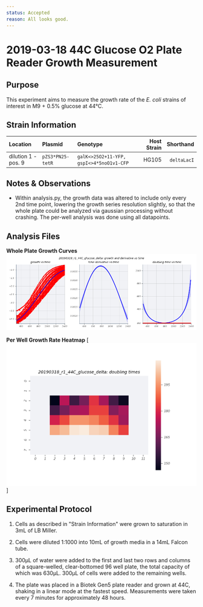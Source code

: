 ```yaml
---
status: Accepted
reason: All looks good.
---
```


# 2019-03-18 44C Glucose O2 Plate Reader Growth Measurement

## Purpose
This experiment aims to measure the growth rate of the *E. coli* strains of interest in M9 + 0.5% glucose at 44°C.

## Strain Information

| Location | Plasmid | Genotype | Host Strain | Shorthand |
| :------- | :------ | :------- | ----------: | --------: |
| dilution 1 - pos. 9 | `pZS3*PN25-tetR`| `galK<>25O2+11-YFP, gspI<>4*5noO1v1-CFP` |  HG105 |`deltaLacI` |

## Notes & Observations
* Within analysis.py, the growth data was altered to include only every 2nd time point, lowering the growth series resolution slightly, so that the whole plate could be analyzed via gaussian processing without crashing. The per-well analysis was done using all datapoints.

## Analysis Files

**Whole Plate Growth Curves**
![plate layout](output/delta_glucose/gp_output_curves.png)

**Per Well Growth Rate Heatmap**
[![growth curves](output/delta_glucose/per_well_doubling_times_heatmap.png)]

## Experimental Protocol

1. Cells as described in "Strain Information" were grown to saturation in 3mL of LB Miller.

2. Cells were diluted 1:1000 into 10mL of growth media in a 14mL Falcon tube.

3. 300µL of water were added to the first and last two rows and columns of a square-welled, clear-bottomed 96 well plate, the total capacity of which was 630µL. 300µL of cells were added to the remaining wells.

4. The plate was placed in a Biotek Gen5 plate reader and grown at 44C, shaking in a linear mode at the fastest speed. Measurements were taken every 7 minutes for approximately 48 hours.